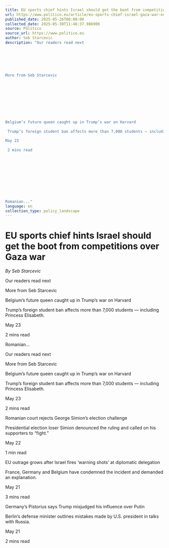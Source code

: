 ```yaml
---
title: EU sports chief hints Israel should get the boot from competitions over Gaza war
url: https://www.politico.eu/article/eu-sports-chief-israel-gaza-war-occupation-glenn-micallef/?utm_source=RSS_Feed&utm_medium=RSS&utm_campaign=RSS_Syndication
published_date: 2025-05-26T00:00:00
collected_date: 2025-05-30T11:46:37.986900
source: Politico
source_url: https://www.politico.eu
author: Seb Starcevic
description: "Our readers read next 
 
 
 
 
 
 
More from Seb Starcevic 
 
 
 
 
 
 
 
 
 
Belgium’s future queen caught up in Trump’s war on Harvard 
 
 Trump’s foreign student ban affects more than 7,000 students — including Princess Elisabeth. 
 
May 23 
 
 2 mins read 
 
 
 
 
 
 
 
 
 
 
Romanian..."
language: en
collection_type: policy_landscape
---
```


# EU sports chief hints Israel should get the boot from competitions over Gaza war

*By Seb Starcevic*

Our readers read next 
 
 
 
 
 
 
More from Seb Starcevic 
 
 
 
 
 
 
 
 
 
Belgium’s future queen caught up in Trump’s war on Harvard 
 
 Trump’s foreign student ban affects more than 7,000 students — including Princess Elisabeth. 
 
May 23 
 
 2 mins read 
 
 
 
 
 
 
 
 
 
 
Romanian...

Our readers read next

More from Seb Starcevic

Belgium’s future queen caught up in Trump’s war on Harvard 
 
 Trump’s foreign student ban affects more than 7,000 students — including Princess Elisabeth. 
 
May 23 
 
 2 mins read

Romanian court rejects George Simion’s election challenge 
 
 Presidential election loser Simion denounced the ruling and called on his supporters to “fight.” 
 
May 22 
 
 1 min read

EU outrage grows after Israel fires ‘warning shots’ at diplomatic delegation 
 
 France, Germany and Belgium have condemned the incident and demanded an explanation. 
 
May 21 
 
 3 mins read

Germany’s Pistorius says Trump misjudged his influence over Putin 
 
 Berlin’s defense minister outlines mistakes made by U.S. president in talks with Russia. 
 
May 21 
 
 2 mins read